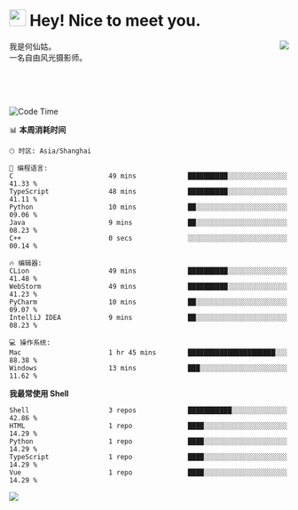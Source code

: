 <h1><img src="https://emojis.slackmojis.com/emojis/images/1531849430/4246/blob-sunglasses.gif?1531849430" width="30"/> Hey! Nice to meet you.</h1>
<a href="#">
<img align="right" src="https://github-readme-stats.vercel.app/api?username=hexgu&show_icons=true&hide_border=true&icon_color=586069&title_color=a0a9af">
</a>
我是何仙姑。<br>
一名自由风光摄影师。<br>

<br><br><br>




<!--START_SECTION:waka-->
![Code Time](http://img.shields.io/badge/Code%20Time-29%20hrs%2046%20mins-blue)

📊 **本周消耗时间** 

```text
🕑︎ 时区: Asia/Shanghai

💬 编程语言: 
C                        49 mins             ██████████░░░░░░░░░░░░░░░   41.33 % 
TypeScript               48 mins             ██████████░░░░░░░░░░░░░░░   41.11 % 
Python                   10 mins             ██░░░░░░░░░░░░░░░░░░░░░░░   09.06 % 
Java                     9 mins              ██░░░░░░░░░░░░░░░░░░░░░░░   08.23 % 
C++                      0 secs              ░░░░░░░░░░░░░░░░░░░░░░░░░   00.14 % 

🔥 编辑器: 
CLion                    49 mins             ██████████░░░░░░░░░░░░░░░   41.48 % 
WebStorm                 49 mins             ██████████░░░░░░░░░░░░░░░   41.23 % 
PyCharm                  10 mins             ██░░░░░░░░░░░░░░░░░░░░░░░   09.07 % 
IntelliJ IDEA            9 mins              ██░░░░░░░░░░░░░░░░░░░░░░░   08.23 % 

💻 操作系统: 
Mac                      1 hr 45 mins        ██████████████████████░░░   88.38 % 
Windows                  13 mins             ███░░░░░░░░░░░░░░░░░░░░░░   11.62 % 
```

**我最常使用 Shell** 

```text
Shell                    3 repos             ███████████░░░░░░░░░░░░░░   42.86 % 
HTML                     1 repo              ████░░░░░░░░░░░░░░░░░░░░░   14.29 % 
Python                   1 repo              ████░░░░░░░░░░░░░░░░░░░░░   14.29 % 
TypeScript               1 repo              ████░░░░░░░░░░░░░░░░░░░░░   14.29 % 
Vue                      1 repo              ████░░░░░░░░░░░░░░░░░░░░░   14.29 % 
```




<!--END_SECTION:waka-->


![](https://komarev.com/ghpvc/?username=hexgu)
